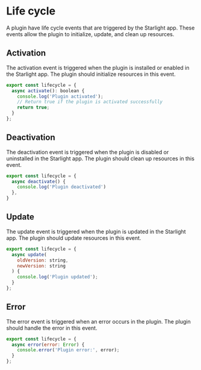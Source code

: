 # Life cycle

A plugin have life cycle events that are triggered by the Starlight app. These events allow the plugin to initialize, update, and clean up resources.

## Activation

The activation event is triggered when the plugin is installed or enabled in the Starlight app. The plugin should initialize resources in this event.

```javascript
export const lifecycle = {
  async activate(): boolean {
    console.log('Plugin activated');
    // Return true if the plugin is activated successfully
    return true;
  }
};
```

## Deactivation

The deactivation event is triggered when the plugin is disabled or uninstalled in the Starlight app. The plugin should clean up resources in this event.

```javascript
export const lifecycle = {
  async deactivate() {
    console.log('Plugin deactivated')
  },
}
```

## Update

The update event is triggered when the plugin is updated in the Starlight app. The plugin should update resources in this event.

```javascript
export const lifecycle = {
  async update(
    oldVersion: string,
    newVersion: string
  ) {
    console.log('Plugin updated');
  }
};
```

## Error

The error event is triggered when an error occurs in the plugin. The plugin should handle the error in this event.

```javascript
export const lifecycle = {
  async error(error: Error) {
    console.error('Plugin error:', error);
  }
};
```
